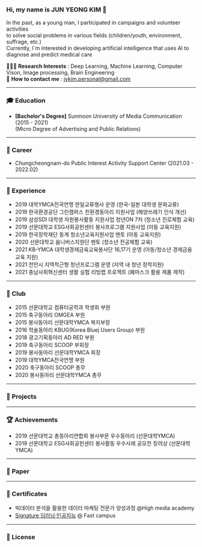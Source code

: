 ### Hi, my name is JUN YEONG KIM 👋
In the past, as a young man, I participated in campaigns and volunteer activities \
to solve social problems in various fields (children/youth, environment, suffrage, etc.) \
Currently, I`m interested in developing artificial intelligence that uses AI to diagnose and predict medical care

🧑🏻‍💻 **Research Interests** : Deep Learning, Machine Learning, Computer Vison, Image processing, Brain Engineering \
📝 **How to contact me** : jykim.personal@gmail.com

--------------------------------------------------------------------------------------------------------------------
### 🎓 Education
- **[Bachelor's Degree]** Sunmoon University of Media Communication (2015 - 2021) \
  (Micro Degree of Advertising and Public Relations)
<!--- **[Bachelor's Degree]** Hallym University of Artificial Intelligence Convergence (2025 - present) \
  (Micro Degree of AI Medical Convergence) -->
--------------------------------------------------------------------------------------------------------------------
### 👔 Career
- Chungcheongnam-do Public Interest Activity Support Center (2021.03 - 2022.02)
<!--- [MMC Lab](https://mmc.hallym.ac.kr/?page_id=3780) Undergraduate Research Student (2025.03 - present) -->
--------------------------------------------------------------------------------------------------------------------
### 📖 Experience
- 2019 대학YMCA전국연맹 한일교류행사 운영 (한국-일본 대학생 문화교류) 
- 2019 한국환경공단 그린캠퍼스 친환경동아리 지원사업 (해양쓰레기 인식 개선)
- 2019 삼성SDI 대학생 자원봉사활동 지원사업 청년ON 7차 (청소년 진로체험 교육)
- 2019 선문대학교 ESG사회공헌센터 봉사프로그램 지원사업 (아동 교육지원)
- 2019 한국장학재단 동계 청소년교육지원사업 멘토 (아동 교육지원)
- 2020 선문대학교 옴니버스지원단 멘토 (청소년 전공체험 교육)
- 2021 KB-YMCA 대학생경제금육교육봉사단 16,17기 운영 (아동/청소년 경제금융교육 지원)
- 2021 천안시 지역착근형 청년프로그램 운영 (지역 내 청년 정착지원)
- 2021 충남사회혁신센터 생활 실험 리빙랩 프로젝트 (폐마스크 활용 제품 제작)
--------------------------------------------------------------------------------------------------------------------
### 🚀 Club
- 2015 선문대학교 컴퓨터공학과 학생회 부원
- 2015 축구동아리 OMGEA 부원
- 2015 봉사동아리 선문대학YMCA 복지부장
- 2016 학술동아리 KBUG(Korea Bluej Users Group) 부원 
- 2018 광고기획동아리 AD RED 부원
- 2019 축구동아리 SCOOP 부회장
- 2019 봉사동아리 선문대학YMCA 회장
- 2019 대학YMCA전국연맹 부원
- 2020 축구동아리 SCOOP 총무
- 2020 봉사동아리 선문대학YMCA 총무
--------------------------------------------------------------------------------------------------------------------
### 🐾 Projects
<!--- ### Work experience 👔
| Job Position                  | Company                    | Field                         | Work Period       |
| ----------------------------- | -------------------------- | ----------------------------- | ----------------- |
| **Head of AI Transformation** | **Social Discovery Group** | **LLM, Conversational AI**    | **2024-05 — now** |
| Research Scientist Lead       | SberDevices                | LLM, GigaChat                 | 2023-04 — 2024-05 |
| NLP Team Lead                 | SberDevices                | Search, Information Retrieval | 2022-10 — 2023-04 |
| NLP Tech Lead                 | Sber AI Lab                | NLP, MLOps, Mentoring         | 2021-05 — 2022-10 |
| Senior NLP Engineer           | Tinkoff AI Lab             | Virtual Assistant "Oleg"      | 2021-02 — 2021-04 |
| Middle NLP Engineer           | MTS AI Lab                 | NER with Pseudo-Labeling      | 2020-05 — 2021-02 |
| Junior Data Scientist         | Sberbank                   | ML with Tabular Data, CV      | 2018-07 — 2020-05 |
-->
--------------------------------------------------------------------------------------------------------------------
### 🏆 Achievements
- 2019 선문대학교 총동아리연합회 봉사부문 우수동아리 (선문대학YMCA)
- 2019 선문대학교 ESG사회공헌센터 봉사활동 우수사례 공모전 장려상 (선문대학YMCA)
--------------------------------------------------------------------------------------------------------------------
### 📃 Paper
--------------------------------------------------------------------------------------------------------------------
### 📜 Certificates
- 빅데이터 분석을 활용한 데이터 마케팅 전문가 양성과정 @High media academy
- [Signature 딥러닝·인공지능](https://fastcampus.co.kr/data_online_signature) @ Fast campus
<!--- [딥러닝을 활용한 의료 영상 처리 & 모델 개발](https://fastcampus.co.kr/data_online_medicalai) @ Fastcampus -->
--------------------------------------------------------------------------------------------------------------------
### 🪪 License
<!--- - TOEIC (2025.)
- ADSP (2025.)
- SQLD (2025.)
- 정보처리기사 (2025.)
- 빅데이터처리기사 (2025.)
-->
